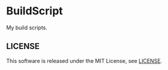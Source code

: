 BuildScript
===========

My build scripts.


## LICENSE

This software is released under the MIT License, see [LICENSE](LICENSE).
